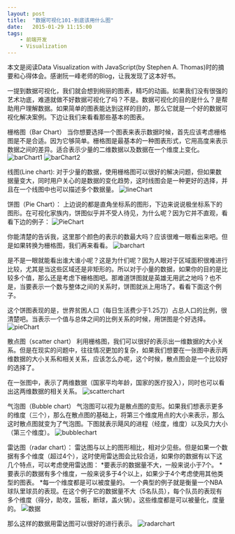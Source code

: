 ```yaml
---
layout: post
title:  "数据可视化101-到底该用什么图"
date:   2015-01-29 11:15:00
tags:
    - 前端开发
    - Visualization
---
```


本文是阅读Data Visualization with JavaScript(by Stephen A. Thomas)时的摘要和心得体会。感谢阮一峰老师的Blog，让我发现了这本好书。

一提到数据可视化，我们就会想到绚丽的图表，精巧的动画。如果我们没有很强的艺术功底，难道就做不好数据可视化了吗？不是。数据可视化的目的是什么？是帮助用户理解数据。如果简单的图表能达到这样的目的，那么它就是一个好的数据可视化解决案例。下边让我们来看看那些基本的图表。

栅格图（Bar Chart）
当你想要选择一个图表来表示数据时候，首先应该考虑栅格图是不是合适。因为它够简单。栅格图是最基本的一种图表形式，它用高度来表示数据之间的差异。适合表示少量的二维数据以及数据在一个维度上变化。
![barChart1]({{url}}/resources/img/vis1-barchart1.png)
![barChart2]({{url}}/resources/img/vis1-barchart2.png)


线图(Line chart):
对于少量的数据，使用栅格图可以很好的解决问题，但如果数据量变大，同时用户关心的是数据的变化趋势，这时线图会是一种更好的选择，并且在一个线图中也可以描述多个数据量。
![lineChart]({{url}}/resources/img/vis1-linechart1.png)

饼图（Pie Chart）：
上边说的都是直角坐标系的图形，下边来说说极坐标系下的图形。在可视化家族内，饼图似乎并不受人待见，为什么呢？因为它并不直观，看看下边的例子：
![PieChart]({{url}}/resources/img/vis1-piechart1.png)


你能清楚的告诉我，这里那个颜色的表示的数最大吗？应该很难一眼看出来吧。但是如果转换为栅格图，我们再来看看。
![barchart]({{url}}/resources/img/vis1-barchart3.png)


是不是一眼就能看出谁大谁小呢？这是为什们呢？因为人眼对于区域面积很难进行比较，尤其是当这些区域还是非矩形的。所以对于小量的数据，如果你的目的是比较多个值，那么还是考虑下栅格图吧。那难道饼图就是英雄无用武之地吗？也不是，当要表示一个数与整体之间的关系时，饼图就派上用场了。看看下面这个例子。

这个饼图表现的是，世界贫困人口（每日生活费少于1.25刀）占总人口的比例，很清楚吧。当表示一个值与总体之间的比例关系的时候，用饼图是个好选择。
![pieChart]({{url}}/resources/img/vis1-piechart2.png)


散点图（scatter chart）
利用栅格图，我们可以很好的表示出一维数据的大小关系。但是在现实的问题中，往往情况更加的复杂，如果我们想要在一张图中表示两维数据的大小关系和相关关系，应该怎么办呢，这个时候，散点图会是一个比较好的选择了。

在一张图中，表示了两维数据（国家平均年龄，国家的医疗投入），同时也可以看出这两维数据的相关关系。
![scatterchart]({{url}}/resources/img/vis1-scatterchart.png)

气泡图（Bubble chart）
气泡图可以视为是散点图的变形。如果我们想表示更多的维度（三个），那么在散点图的基础上，将第三个维度用点的大小来表示，那么这时散点图就变为了气泡图。下图就表示飓风的进程（经度，维度）以及风力大小（第三个维度）。
![bubblechart]({{url}}/resources/img/vis1-bubblechart.png)

雷达图（radar chart）：
雷达图与以上的图形相比，相对少见些。但是如果一个数据有多个维度（超过4个），这时使用雷达图会比较合适，如果你的数据有以下这几个特点，可以考虑使用雷达图：
*要表示的数据量不大，一般来说小于7个。
*要表示的数据有多个维度，一般来说多于4个以上，如果少于4个考虑使用其他类型的图表。
*每一个维度都是可以被度量的。
一个典型的例子就是衡量一个NBA球队里球员的表现。在这个例子它的数据量不大（5名队员），每个队员的表现有多个维度（得分，助攻，篮板，断球，盖火锅）。这些维度都是可以被量化，度量的。
![数据]({{url}}/resources/img/vis1-tabledata.png)

那么这样的数据用雷达图可以很好的进行表示。
![radarchart]({{url}}/resources/img/vis1-radarchart.png)

